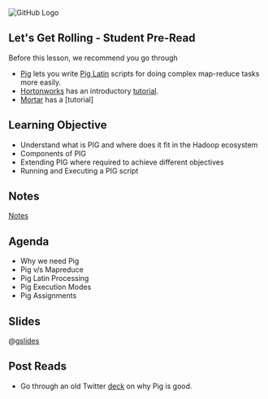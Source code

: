 ![GitHub Logo](https://s3.ap-south-1.amazonaws.com/greyatom-social/logo.png)

## Let's Get Rolling - Student Pre-Read
Before this lesson, we recommend you go through
* [Pig](http://pig.apache.org/) lets you write [Pig Latin](http://pig.apache.org/docs/r0.7.0/piglatin_ref2.html) scripts for doing complex map-reduce tasks more easily. 
* [Hortonworks](http://hortonworks.com/) has an introductory [tutorial](http://hortonworks.com/hadoop-tutorial/how-to-process-data-with-apache-pig/). 
* [Mortar](http://www.mortardata.com/) has a [tutorial]

## Learning Objective
* Understand what is PIG and where does it fit in the Hadoop ecosystem
* Components of PIG
* Extending PIG where required to achieve different objectives
*	Running and Executing a PIG script

## Notes
[Notes](https://github.com/commit-live-students/big-data-day-3/tree/master/notes)

## Agenda
* Why we need Pig
* Pig v/s Mapreduce
* Pig Latin Processing
* Pig Execution Modes
* Pig Assignments

## Slides
@[gslides](1-bWVnI7SfgQO4S6kyzc5o9u8TJaZQAIHB3KMaKX1unA)


## Post Reads
* Go through an old Twitter [deck](http://www.slideshare.net/kevinweil/hadoop-pig-and-twitter-nosql-east-2009) on why Pig is good.
